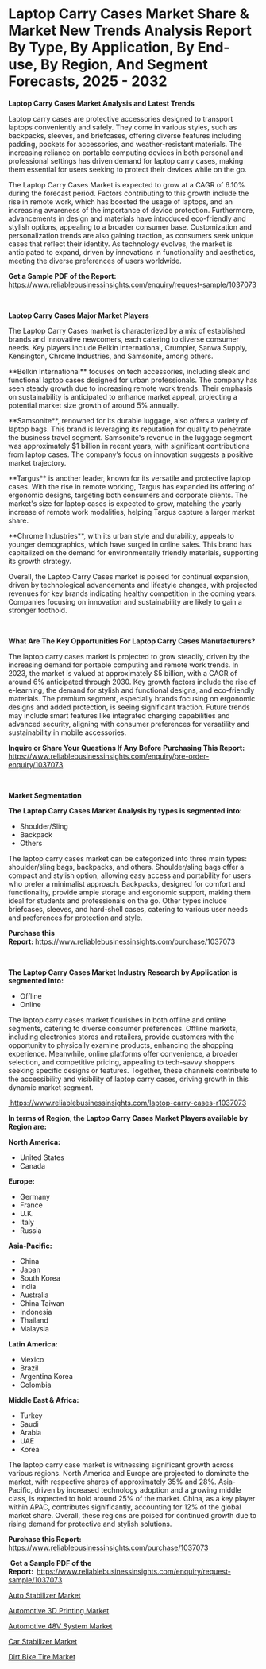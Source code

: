 <p><h1>Laptop Carry Cases Market Share & Market New Trends Analysis Report By Type, By Application, By End-use, By Region, And Segment Forecasts, 2025 - 2032</h1></p><p><strong>Laptop Carry Cases Market Analysis and Latest Trends</strong></p>
<p><p>Laptop carry cases are protective accessories designed to transport laptops conveniently and safely. They come in various styles, such as backpacks, sleeves, and briefcases, offering diverse features including padding, pockets for accessories, and weather-resistant materials. The increasing reliance on portable computing devices in both personal and professional settings has driven demand for laptop carry cases, making them essential for users seeking to protect their devices while on the go.</p><p>The Laptop Carry Cases Market is expected to grow at a CAGR of 6.10% during the forecast period. Factors contributing to this growth include the rise in remote work, which has boosted the usage of laptops, and an increasing awareness of the importance of device protection. Furthermore, advancements in design and materials have introduced eco-friendly and stylish options, appealing to a broader consumer base. Customization and personalization trends are also gaining traction, as consumers seek unique cases that reflect their identity. As technology evolves, the market is anticipated to expand, driven by innovations in functionality and aesthetics, meeting the diverse preferences of users worldwide.</p></p>
<p><strong>Get a Sample PDF of the Report:&nbsp;</strong> <a href="https://www.reliablebusinessinsights.com/enquiry/request-sample/1037073?utm_campaign=2127&utm_medium=2&utm_source=Github&utm_content=ia&utm_term=05022025&utm_id=laptop-carry-cases">https://www.reliablebusinessinsights.com/enquiry/request-sample/1037073</a></p>
<p>&nbsp;</p>
<p><strong>Laptop Carry Cases Major Market Players</strong></p>
<p><p>The Laptop Carry Cases market is characterized by a mix of established brands and innovative newcomers, each catering to diverse consumer needs. Key players include Belkin International, Crumpler, Sanwa Supply, Kensington, Chrome Industries, and Samsonite, among others.</p><p>**Belkin International** focuses on tech accessories, including sleek and functional laptop cases designed for urban professionals. The company has seen steady growth due to increasing remote work trends. Their emphasis on sustainability is anticipated to enhance market appeal, projecting a potential market size growth of around 5% annually.</p><p>**Samsonite**, renowned for its durable luggage, also offers a variety of laptop bags. This brand is leveraging its reputation for quality to penetrate the business travel segment. Samsonite's revenue in the luggage segment was approximately $1 billion in recent years, with significant contributions from laptop cases. The company’s focus on innovation suggests a positive market trajectory.</p><p>**Targus** is another leader, known for its versatile and protective laptop cases. With the rise in remote working, Targus has expanded its offering of ergonomic designs, targeting both consumers and corporate clients. The market's size for laptop cases is expected to grow, matching the yearly increase of remote work modalities, helping Targus capture a larger market share.</p><p>**Chrome Industries**, with its urban style and durability, appeals to younger demographics, which have surged in online sales. This brand has capitalized on the demand for environmentally friendly materials, supporting its growth strategy.</p><p>Overall, the Laptop Carry Cases market is poised for continual expansion, driven by technological advancements and lifestyle changes, with projected revenues for key brands indicating healthy competition in the coming years. Companies focusing on innovation and sustainability are likely to gain a stronger foothold.</p></p>
<p>&nbsp;</p>
<p><strong>What Are The Key Opportunities For Laptop Carry Cases Manufacturers?</strong></p>
<p><p>The laptop carry cases market is projected to grow steadily, driven by the increasing demand for portable computing and remote work trends. In 2023, the market is valued at approximately $5 billion, with a CAGR of around 6% anticipated through 2030. Key growth factors include the rise of e-learning, the demand for stylish and functional designs, and eco-friendly materials. The premium segment, especially brands focusing on ergonomic designs and added protection, is seeing significant traction. Future trends may include smart features like integrated charging capabilities and advanced security, aligning with consumer preferences for versatility and sustainability in mobile accessories.</p></p>
<p><strong>Inquire or Share Your Questions If Any Before Purchasing This Report:</strong> <a href="https://www.reliablebusinessinsights.com/enquiry/pre-order-enquiry/1037073?utm_campaign=2127&utm_medium=2&utm_source=Github&utm_content=ia&utm_term=05022025&utm_id=laptop-carry-cases">https://www.reliablebusinessinsights.com/enquiry/pre-order-enquiry/1037073</a></p>
<p>&nbsp;</p>
<p><strong>Market Segmentation</strong></p>
<p><strong>The Laptop Carry Cases Market Analysis by types is segmented into:</strong></p>
<p><ul><li>Shoulder/Sling</li><li>Backpack</li><li>Others</li></ul></p>
<p><p>The laptop carry cases market can be categorized into three main types: shoulder/sling bags, backpacks, and others. Shoulder/sling bags offer a compact and stylish option, allowing easy access and portability for users who prefer a minimalist approach. Backpacks, designed for comfort and functionality, provide ample storage and ergonomic support, making them ideal for students and professionals on the go. Other types include briefcases, sleeves, and hard-shell cases, catering to various user needs and preferences for protection and style.</p></p>
<p><strong>Purchase this Report:&nbsp;</strong><a href="https://www.reliablebusinessinsights.com/purchase/1037073?utm_campaign=2127&utm_medium=2&utm_source=Github&utm_content=ia&utm_term=05022025&utm_id=laptop-carry-cases">https://www.reliablebusinessinsights.com/purchase/1037073</a></p>
<p>&nbsp;</p>
<p><strong>The Laptop Carry Cases Market Industry Research by Application is segmented into:</strong></p>
<p><ul><li>Offline</li><li>Online</li></ul></p>
<p><p>The laptop carry cases market flourishes in both offline and online segments, catering to diverse consumer preferences. Offline markets, including electronics stores and retailers, provide customers with the opportunity to physically examine products, enhancing the shopping experience. Meanwhile, online platforms offer convenience, a broader selection, and competitive pricing, appealing to tech-savvy shoppers seeking specific designs or features. Together, these channels contribute to the accessibility and visibility of laptop carry cases, driving growth in this dynamic market segment.</p></p>
<p><a href="https://www.reliablebusinessinsights.com/laptop-carry-cases-r1037073?utm_campaign=2127&utm_medium=2&utm_source=Github&utm_content=ia&utm_term=05022025&utm_id=laptop-carry-cases">&nbsp;https://www.reliablebusinessinsights.com/laptop-carry-cases-r1037073</a></p>
<p><strong>In terms of Region, the Laptop Carry Cases Market Players available by Region are:</strong></p>
<p>
    <p> <strong> North America: </strong>
        <ul>
            <li>United States</li>
            <li>Canada</li>
        </ul>
        </p> 
    <p> <strong> Europe: </strong>
        <ul>
            <li>Germany</li>
            <li>France</li>
            <li>U.K.</li>
            <li>Italy</li>
            <li>Russia</li>
        </ul>
        </p> 
    <p> <strong> Asia-Pacific: </strong>
        <ul>
            <li>China</li>
            <li>Japan</li>
            <li>South Korea</li>
            <li>India</li>
            <li>Australia</li>
            <li>China Taiwan</li>
            <li>Indonesia</li>
            <li>Thailand</li>
            <li>Malaysia</li>
        </ul>
        </p> 
    <p> <strong> Latin America: </strong>
        <ul>
            <li>Mexico</li>
            <li>Brazil</li>
            <li>Argentina Korea</li>
            <li>Colombia</li>
        </ul>
        </p> 
    <p> <strong> Middle East & Africa: </strong>
        <ul>
            <li>Turkey</li>
            <li>Saudi</li>
            <li>Arabia</li>
            <li>UAE</li>
            <li>Korea</li>
        </ul>
    </p>
    </p>
<p><p>The laptop carry case market is witnessing significant growth across various regions. North America and Europe are projected to dominate the market, with respective shares of approximately 35% and 28%. Asia-Pacific, driven by increased technology adoption and a growing middle class, is expected to hold around 25% of the market. China, as a key player within APAC, contributes significantly, accounting for 12% of the global market share. Overall, these regions are poised for continued growth due to rising demand for protective and stylish solutions.</p></p>
<p><strong>Purchase this Report: </strong><a href="https://www.reliablebusinessinsights.com/purchase/1037073?utm_campaign=2127&utm_medium=2&utm_source=Github&utm_content=ia&utm_term=05022025&utm_id=laptop-carry-cases">https://www.reliablebusinessinsights.com/purchase/1037073</a></p>
<p>&nbsp;<strong>Get a Sample PDF of the Report:&nbsp;&nbsp;</strong><a href="https://www.reliablebusinessinsights.com/enquiry/request-sample/1037073?utm_campaign=2127&utm_medium=2&utm_source=Github&utm_content=ia&utm_term=05022025&utm_id=laptop-carry-cases">https://www.reliablebusinessinsights.com/enquiry/request-sample/1037073</a></p>
<p><strong></strong></p>
<p><p><a href="https://www.linkedin.com/pulse/investing-auto-stabilizer-market-trends-leading-products-10jwc?utm_campaign=2127&utm_medium=2&utm_source=Github&utm_content=ia&utm_term=05022025&utm_id=laptop-carry-cases">Auto Stabilizer Market</a></p><p><a href="https://www.linkedin.com/pulse/automotive-3d-printing-market-analysis-sizetrends-size-pf66e?utm_campaign=2127&utm_medium=2&utm_source=Github&utm_content=ia&utm_term=05022025&utm_id=laptop-carry-cases">Automotive 3D Printing Market</a></p><p><a href="https://www.linkedin.com/pulse/assessing-competition-automotive-48v-system-market-strengths-3seae?utm_campaign=2127&utm_medium=2&utm_source=Github&utm_content=ia&utm_term=05022025&utm_id=laptop-carry-cases">Automotive 48V System Market</a></p><p><a href="https://www.linkedin.com/pulse/car-stabilizer-market-growth-study-projects-future-cagr-chodc?utm_campaign=2127&utm_medium=2&utm_source=Github&utm_content=ia&utm_term=05022025&utm_id=laptop-carry-cases">Car Stabilizer Market</a></p><p><a href="https://www.linkedin.com/pulse/dirt-bike-tire-market-size-global-revenue-volume-status-fcdae?utm_campaign=2127&utm_medium=2&utm_source=Github&utm_content=ia&utm_term=05022025&utm_id=laptop-carry-cases">Dirt Bike Tire Market</a></p></p>